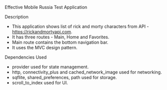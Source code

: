 Effective Mobile Russia Test Application

Description
- This application shows list of rick and morty characters
  from API -https://rickandmortyapi.com.
- It has three routes - Main, Home and Favorites.
- Main route contains the bottom navigation bar.
- It uses the MVC design pattern.

Dependencies Used
- provider used for state management.
- http, connectivity_plus and cached_network_image used for networking.
- sqflite, shared_preferences, path used for storage.
- scroll_to_index used for UI.



